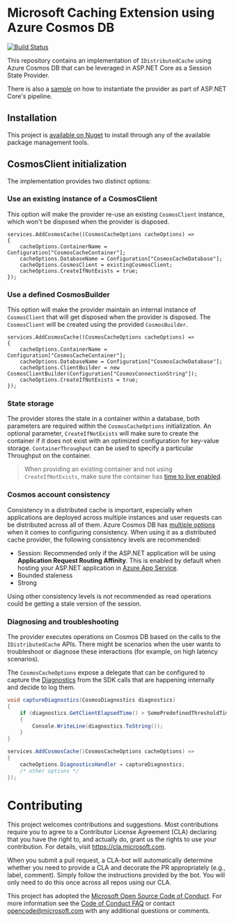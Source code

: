 # Microsoft Caching Extension using Azure Cosmos DB

[![Build Status](https://cosmos-db-sdk-public.visualstudio.com/cosmos-db-sdk-public/_apis/build/status/Microsoft.Extensions.Caching.Cosmos%20-%20Nightly?branchName=master)](https://cosmos-db-sdk-public.visualstudio.com/cosmos-db-sdk-public/_build/latest?definitionId=71&branchName=master)

This repository contains an implementation of `IDistributedCache` using Azure Cosmos DB that can be leveraged in ASP.NET Core as a Session State Provider.

There is also a [sample](./sample/Startup.cs) on how to instantiate the provider as part of ASP.NET Core's pipeline.

## Installation

This project is [available on Nuget](https://www.nuget.org/packages/Microsoft.Extensions.Caching.Cosmos) to install through any of the available package management tools.

## CosmosClient initialization

The implementation provides two distinct options:

### Use an existing instance of a CosmosClient

This option will make the provider re-use an existing `CosmosClient` instance, which won't be disposed when the provider is disposed.

```c-sharp
services.AddCosmosCache((CosmosCacheOptions cacheOptions) =>
{
    cacheOptions.ContainerName = Configuration["CosmosCacheContainer"];
    cacheOptions.DatabaseName = Configuration["CosmosCacheDatabase"];
    cacheOptions.CosmosClient = existingCosmosClient;
    cacheOptions.CreateIfNotExists = true;
});
```

### Use a defined CosmosBuilder

This option will make the provider maintain an internal instance of `CosmosClient` that will get disposed when the provider is disposed. The `CosmosClient` will be created using the provided `CosmosBuilder`.

```c-sharp
services.AddCosmosCache((CosmosCacheOptions cacheOptions) =>
{
    cacheOptions.ContainerName = Configuration["CosmosCacheContainer"];
    cacheOptions.DatabaseName = Configuration["CosmosCacheDatabase"];
    cacheOptions.ClientBuilder = new CosmosClientBuilder(Configuration["CosmosConnectionString"]);
    cacheOptions.CreateIfNotExists = true;
});
```

### State storage

The provider stores the state in a container within a database, both parameters are required within the `CosmosCacheOptions` initialization. An optional parameter, `CreateIfNotExists` will make sure to create the container if it does not exist with an optimized configuration for key-value storage. `ContainerThroughput` can be used to specify a particular Throughput on the container.

> When providing an existing container and not using `CreateIfNotExists`, make sure the container has [time to live enabled](https://docs.microsoft.com//azure/cosmos-db/sql/how-to-time-to-live#enable-time-to-live-on-a-container-using-the-azure-portal).

### Cosmos account consistency

Consistency in a distributed cache is important, especially when applications are deployed across multiple instances and user requests can be distributed across all of them. 
Azure Cosmos DB has [multiple options](https://docs.microsoft.com/azure/cosmos-db/consistency-levels) when it comes to configuring consistency. When using it as a distributed cache provider, the following consistency levels are recommended:

* Session: Recommended only if the ASP.NET application will be using **Application Request Routing Affinity**. This is enabled by default when hosting your ASP.NET application in [Azure App Service](https://docs.microsoft.com/azure/app-service/configure-common#configure-general-settings).
* Bounded staleness
* Strong

Using other consistency levels is not recommended as read operations could be getting a stale version of the session.

### Diagnosing and troubleshooting

The provider executes operations on Cosmos DB based on the calls to the `IDistributedCache` APIs. There might be scenarios when the user wants to troubleshoot or diagnose these interactions (for example, on high latency scenarios).

The `CosmosCacheOptions` expose a delegate that can be configured to capture the [Diagnostics](https://docs.microsoft.com/dotnet/api/microsoft.azure.cosmos.cosmosdiagnostics?view=azure-dotnet) from the SDK calls that are happening internally and decide to log them.

```csharp
void captureDiagnostics(CosmosDiagnostics diagnostics)
{
    if (diagnostics.GetClientElapsedTime() > SomePredefinedThresholdTime)
    {
        Console.WriteLine(diagnostics.ToString());
    }
}

services.AddCosmosCache((CosmosCacheOptions cacheOptions) =>
{
    cacheOptions.DiagnosticsHandler = captureDiagnostics;
    /* other options */
});
```

# Contributing

This project welcomes contributions and suggestions.  Most contributions require you to agree to a
Contributor License Agreement (CLA) declaring that you have the right to, and actually do, grant us
the rights to use your contribution. For details, visit https://cla.microsoft.com.

When you submit a pull request, a CLA-bot will automatically determine whether you need to provide
a CLA and decorate the PR appropriately (e.g., label, comment). Simply follow the instructions
provided by the bot. You will only need to do this once across all repos using our CLA.

This project has adopted the [Microsoft Open Source Code of Conduct](https://opensource.microsoft.com/codeofconduct/).
For more information see the [Code of Conduct FAQ](https://opensource.microsoft.com/codeofconduct/faq/) or
contact [opencode@microsoft.com](mailto:opencode@microsoft.com) with any additional questions or comments.
